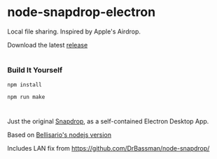 # node-snapdrop-electron

Local file sharing. Inspired by Apple's Airdrop.

Download the latest [release](https://github.com/JustSch/node-snapdrop-electron/releases/latest)

#
### Build It Yourself

```bash
npm install
```

```bash
npm run make
```
#

Just the original [Snapdrop](https://github.com/RobinLinus/Snapdrop), as a self-contained Electron Desktop App.

Based on [Bellisario's nodejs version](https://github.com/Bellisario/node-snapdrop)

Includes LAN fix from https://github.com/DrBassman/node-snapdrop/

